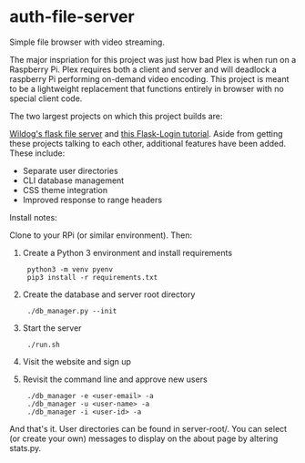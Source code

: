 # auth-file-server

Simple file browser with video streaming.

The major inspriation for this project was just how bad Plex is when run on a Raspberry Pi. Plex requires both a client and server and will deadlock a raspberry Pi performing on-demand video encoding. This project is meant to be a lightweight replacement that functions entirely in browser with no special client code.

The two largest projects on which this project builds are:

[Wildog's flask file server](https://github.com/Wildog/flask-file-server) and [this Flask-Login tutorial](https://www.digitalocean.com/community/tutorials/how-to-add-authentication-to-your-app-with-flask-login). Aside from getting these projects talking to each other, additional features have been added. These include:

- Separate user directories
- CLI database management
- CSS theme integration
- Improved response to range headers

Install notes:

Clone to your RPi (or similar environment). Then:

1. Create a Python 3 environment and install requirements

        python3 -m venv pyenv
        pip3 install -r requirements.txt

2. Create the database and server root directory

        ./db_manager.py --init

3. Start the server

        ./run.sh

4. Visit the website and sign up
5. Revisit the command line and approve new users

        ./db_manager -e <user-email> -a
        ./db_manager -u <user-name> -a
        ./db_manager -i <user-id> -a

And that's it. User directories can be found in server-root/<user-id>. You can select (or create your own) messages to display on the about page by altering stats.py.
